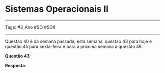 # Sistemas Operacionais II

---

Tags: #3_Ano #SO #SOII 

---

Questão 40 é da semana passada, esta semana, questão 43 para hoje e questão 45 para sexta-feira e para a próxima semana a questão 46.

**Questão 43**:

**Resposta**: